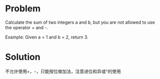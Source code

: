 # Problem

Calculate the sum of two integers a and b, but you are not allowed to use the operator + and -.

Example:
Given a = 1 and b = 2, return 3.

# Solution

不允许使用+，-，只能按位做加法，注意进位和异或^的使用

